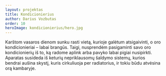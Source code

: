 ```yaml
---
layout: projektas
title: Kondicionierius
author: Darius Vozbutas
order: 10
heroImage: kondicionierius/hero.jpg
---
```

Karštom vasaros dienom sunku rasti vietą, kurioje galėtum atsigaivinti, o oro
kondicionieriai – labai brangūs. Taigi, nusprendėm pasigaminti savo oro
kondicionierių iš to, ką radome aplink arba pavyko labai pigiai nusipirkti.
Aparatas susideda iš keturių nepriklausomų šaldymo sistemų, kurios bendrai
aušina skystį, kuris cirkuliuoja per radiatorius, ir tokiu būdu atvėsina orą
kambaryje.
